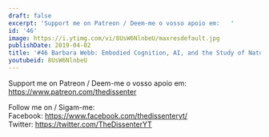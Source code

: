 ```yaml
---
draft: false
excerpt: 'Support me on Patreon / Deem-me o vosso apoio em:   '
id: '46'
image: https://i.ytimg.com/vi/8UsW6NlnbeU/maxresdefault.jpg
publishDate: 2019-04-02
title: '#46 Barbara Webb: Embodied Cognition, AI, and the Study of Natural Cognition'
youtubeid: 8UsW6NlnbeU
---
```

Support me on Patreon / Deem-me o vosso apoio em:   
https://www.patreon.com/thedissenter

Follow me on / Sigam-me:  
Facebook: https://www.facebook.com/thedissenteryt/  
Twitter: https://twitter.com/TheDissenterYT
